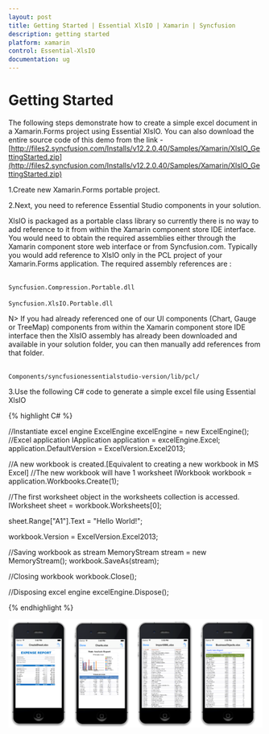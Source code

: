 ```yaml
---
layout: post
title: Getting Started | Essential XlsIO | Xamarin | Syncfusion
description: getting started
platform: xamarin
control: Essential-XlsIO
documentation: ug
---
```


# Getting Started

The following steps demonstrate how to create a simple excel document in a Xamarin.Forms project using Essential XlsIO. You can also download the entire source code of this demo from the link - [http://files2.syncfusion.com/Installs/v12.2.0.40/Samples/Xamarin/XlsIO_GettingStarted.zip](http://files2.syncfusion.com/Installs/v12.2.0.40/Samples/Xamarin/XlsIO_GettingStarted.zip)

1.Create new Xamarin.Forms portable project.

2.Next, you need to reference Essential Studio components in your solution. 

XlsIO is packaged as a portable class library so currently there is no way to add reference to it from within the Xamarin component store IDE interface. You would need to obtain the required assemblies either through the Xamarin component store web interface or from Syncfusion.com. Typically you would add reference to XlsIO only in the PCL project of your Xamarin.Forms application. 
The required assembly references are :

```

Syncfusion.Compression.Portable.dll

Syncfusion.XlsIO.Portable.dll

```

N> If you had already referenced one of our UI components (Chart, Gauge or TreeMap) components from within the Xamarin component store IDE interface then the XlsIO assembly has already been downloaded and available in your solution folder, you can then manually add references from that folder.

   ```

   Components/syncfusionessentialstudio-version/lib/pcl/

   ```

3.Use the following C# code to generate a simple excel file using Essential XlsIO

{% highlight C# %} 

//Instantiate excel engine
ExcelEngine excelEngine = new ExcelEngine();
//Excel application
IApplication application = excelEngine.Excel;
application.DefaultVersion = ExcelVersion.Excel2013;

//A new workbook is created.[Equivalent to creating a new workbook in MS Excel]
//The new workbook will have 1 worksheet
IWorkbook workbook = application.Workbooks.Create(1);

//The first worksheet object in the worksheets collection is accessed.
IWorksheet sheet = workbook.Worksheets[0];

sheet.Range["A1"].Text = "Hello World!";

workbook.Version = ExcelVersion.Excel2013;

//Saving workbook as stream
MemoryStream stream = new MemoryStream();
workbook.SaveAs(stream);

//Closing workbook
workbook.Close();

//Disposing excel engine
excelEngine.Dispose();
	 
{% endhighlight %}
 

![](Getting-Started_images/img2.png)

